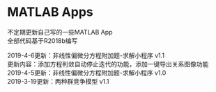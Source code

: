 # MATLAB Apps
不定期更新自己写的一些MATLAB App  
全部代码基于R2018b编写  

2019-4-6更新：非线性偏微分方程附加题-求解小程序 v1.1  
更新内容：添加方程判敛自动停止迭代的功能，添加一键导出关系图像功能  
2019-4-5更新：非线性偏微分方程附加题-求解小程序 v1.0  
2019-3-19更新：两种群竞争模型 v1.1  
   
